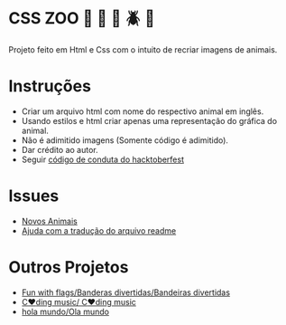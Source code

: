 # CSS ZOO :pig: :frog: :bee: :beetle: :lion:

Projeto feito em Html e Css com o intuito de recriar imagens de animais.

# Instruções

+ Criar um arquivo html com nome do respectivo animal em inglês.
+ Usando estilos e html criar apenas uma representação do gráfica do animal.
+ Não é adimitido imagens (Somente código é adimitido).
+ Dar crédito ao autor.
+ Seguir [código de conduta do hacktoberfest](https://docs.google.com/document/d/1gFKOhyUqMZzrZcbq8A_TpO5x9J9HK6agv70awCH8pyI/edit)

# Issues

+ [Novos Animais](https://github.com/xaca/css_zoo/issues/2)
+ [Ajuda com a tradução do arquivo readme](https://github.com/xaca/css_zoo/issues/1) 

# Outros Projetos

+ [Fun with flags/Banderas divertidas/Bandeiras divertidas](https://github.com/xaca/juego_banderas)
+ [C:heart:ding music/ C:heart:ding music](https://github.com/xaca/coding-music)
+ [hola mundo/Ola mundo](https://github.com/xaca/holamundo.co) 
